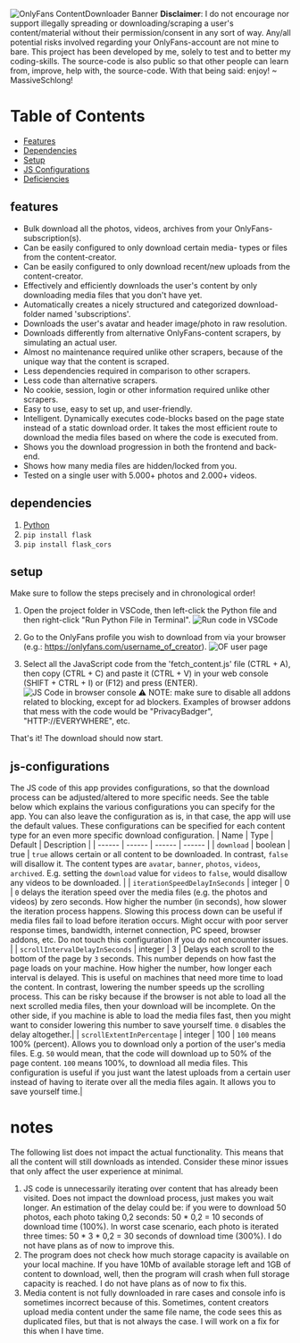 ![OnlyFans ContentDownloader Banner](https://drive.google.com/uc?export=view&id=1Uj8yQ92GPE2--uzEaeMfqECWKTwj8SaF)
**Disclaimer**: I do not encourage nor support illegally spreading or downloading/scraping a user's content/material without their permission/consent in any sort of way. Any/all potential risks involved regarding your OnlyFans-account are not mine to bare. This project has been developed by me, solely to test and to better my coding-skills. The source-code is also public so that other people can learn from, improve, help with, the source-code. With that being said: enjoy! ~ MassiveSchlong!


# Table of Contents  
- [Features](#features)
- [Dependencies](#dependencies)
- [Setup](#setup)
- [JS Configurations](#js-configurations)
- [Deficiencies](#deficiencies)


## features
- Bulk download all the photos, videos, archives from your OnlyFans-subscription(s).
- Can be easily configured to only download certain media- types or files from the content-creator.
- Can be easily configured to only download recent/new uploads from the content-creator.
- Effectively and efficiently downloads the user's content by only downloading media files that you don't have yet.
- Automatically creates a nicely structured and categorized download-folder named 'subscriptions'.
- Downloads the user's avatar and header image/photo in raw resolution.
- Downloads differently from alternative OnlyFans-content scrapers, by simulating an actual user.
- Almost no maintenance required unlike other scrapers, because of the unique way that the content is scraped.
- Less dependencies required in comparison to other scrapers.
- Less code than alternative scrapers.
- No cookie, session, login or other information required unlike other scrapers.
- Easy to use, easy to set up, and user-friendly.
- Intelligent. Dynamically executes code-blocks based on the page state instead of a static download order. It takes the most efficient route to download the media files based on where the code is executed from.
- Shows you the download progression in both the frontend and back-end.
- Shows how many media files are hidden/locked from you.
- Tested on a single user with 5.000+ photos and 2.000+ videos.


## dependencies
1. [Python](https://www.python.org/downloads/)
2. `pip install flask`
3. `pip install flask_cors`


## setup
Make sure to follow the steps precisely and in chronological order!

1. Open the project folder in VSCode, then left-click the Python file and then right-click "Run Python File in Terminal".
![Run code in VSCode](https://drive.google.com/uc?export=view&id=12YdOUjuLHzQiBIVAHr9WeUCgm2NxHWK5)

2. Go to the OnlyFans profile you wish to download from via your browser (e.g.: https://onlyfans.com/username_of_creator).
![OF user page](https://drive.google.com/uc?export=view&id=17AXfRJEf8_dL875Ic7NJ-cZnAwK7pX67)

3. Select all the JavaScript code from the 'fetch_content.js' file (CTRL + A), then copy (CTRL + C) and paste it (CTRL + V) in your web console (SHIFT + CTRL + I) or (F12) and press (ENTER).
![JS Code in browser console](https://drive.google.com/uc?export=view&id=12FbB2T47Lbe3h9jbj7Vh6Ix6w_z67EOX)
⚠️ NOTE: make sure to disable all addons related to blocking, except for ad blockers. Examples of browser addons that mess with the code would be "PrivacyBadger", "HTTP://EVERYWHERE", etc.

That's it! The download should now start.


## js-configurations
The JS code of this app provides configurations, so that the download process can be adjusted/altered to more specific needs. See the table below which explains the various configurations you can specify for the app. You can also leave the configuration as is, in that case, the app will use the default values. These configurations can be specified for each content type for an even more specific download configuration.
| Name | Type | Default | Description |
| ------ | ------ | ------ | ------ |
| `download` | boolean | true | `true` allows certain or all content to be downloaded. In contrast, `false` will disallow it. The content types are `avatar`, `banner`, `photos`, `videos`, `archived`. E.g. setting the `download` value for `videos` to `false`, would disallow any videos to be downloaded. |
| `iterationSpeedDelayInSeconds` | integer | 0 | `0` delays the iteration speed over the media files (e.g. the photos and videos) by zero seconds. How higher the number (in seconds), how slower the iteration process happens. Slowing this process down can be useful if media files fail to load before iteration occurs. Might occur with poor server response times, bandwidth, internet connection, PC speed, browser addons, etc. Do not touch this configuration if you do not encounter issues. |
| `scrollIntervalDelayInSeconds` | integer | 3 | Delays each scroll to the bottom of the page by `3` seconds. This number depends on how fast the page loads on your machine. How higher the number, how longer each interval is delayed. This is useful on machines that need more time to load the content. In contrast, lowering the number speeds up the scrolling process. This can be risky because if the browser is not able to load all the next scrolled media files, then your download will be incomplete. On the other side, if you machine is able to load the media files fast, then you might want to consider lowering this number to save yourself time. `0` disables the delay altogether.|
| `scrollExtentInPercentage` | integer | 100 | `100` means 100% (percent). Allows you to download only a portion of the user's media files. E.g. `50` would mean, that the code will download up to 50% of the page content. `100` means 100%, to download all media files. This configuration is useful if you just want the latest uploads from a certain user instead of having to iterate over all the media files again. It allows you to save yourself time.|


# notes
The following list does not impact the actual functionality. This means that all the content will still downloads as intended. Consider these minor issues that only affect the user experience at minimal.
1. JS code is unnecessarily iterating over content that has already been visited. Does not impact the download process, just makes you wait longer. An estimation of the delay could be: if you were to download 50 photos, each photo taking 0,2 seconds: 50 * 0,2 = 10 seconds of download time (100%). In worst case scenario, each photo is iterated three times: 50 * 3 * 0,2 = 30 seconds of download time (300%). I do not have plans as of now to improve this.
2. The program does not check how much storage capacity is available on your local machine. If you have 10Mb of available storage left and 1GB of content to download, well, then the program will crash when full storage capacity is reached. I do not have plans as of now to fix this.
3. Media content is not fully downloaded in rare cases and console info is sometimes incorrect because of this. Sometimes, content creators upload media content under the same file name, the code sees this as duplicated files, but that is not always the case. I will work on a fix for this when I have time.

